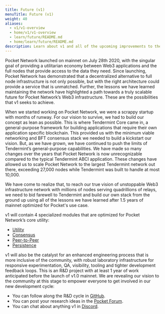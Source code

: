 ```yaml
---
title: Future (v1)
menuTitle: Future (v1)
weight: 40
aliases:
  - v1/v1-overview
  - home/v1/v1-overview
  - learn/future/README.md
  - home/learn/future/README.md
description: Learn about v1 and all of the upcoming improvements to the Pocket protocol.
---
```



Pocket Network launched on mainnet on July 28th 2020, with the singular goal of providing a utilitarian economy between Web3 applications and the full nodes that provide access to the data they need. Since launching, Pocket Network has demonstrated that a decentralized alternative to full node infrastructure is not only possible, but with the right architecture could provide a service that is unmatched. Further, the lessons we have learned maintaining the network have highlighted a path towards a truly scalable future for Pocket Network’s Web3 infrastructure. These are the possibilities that v1 seeks to achieve.

When we started working on Pocket Network, we were a scrappy startup with months of runway. For our vision to survive, we had to build our concept as lean as possible. This is where Tendermint Core came in, a general-purpose framework for building applications that require their own application specific blockchain. This provided us with the minimum viable networking and BFT consensus stack we needed to build a kickstart our vision. But, as we have grown, we have continued to push the limits of Tendermint’s general-purpose capabilities. We have made so many changes over the years that Pocket Network is now unrecognizable compared to the typical Tendermint ABCI application. These changes have allowed us to scale Pocket Network to the largest Tendermint network out there, exceeding 27,000 nodes while Tendermint was built to handle at most 10,000.

We have come to realize that, to reach our true vision of unstoppable Web3 infrastructure network with millions of nodes serving quadrillions of relays, we need to bid farewell to Tendermint and build our own stack from the ground up using all of the lessons we have learned after 1.5 years of mainnet optimized for Pocket's use case.

v1 will contain 4 specialized modules that are optimized for Pocket Network’s core utility:

* [Utility](/learn/future/utility/)
* [Consensus](/learn/future/consensus/)
* [Peer-to-Peer](/learn/future/peer-to-peer/)
* [Persistence](/learn/future/persistence/)

v1 will also be the catalyst for an enhanced engineering process that is more inclusive of the community, with robust laboratory infrastructure for responsive experimentation, QA, visibility, tooling and tighter development feedback loops. This is an R\&D project with at least 1 year of work anticipated before the launch of v1.0 mainnet. We are revealing our vision to the community at this stage to empower everyone to get involved in our new development cycle:

* You can follow along the R&D cycle in [GitHub](https://github.com/pokt-network/pocket).
* You can post your research ideas in the [Pocket Forum](https://forum.pokt.network/c/research/47).
* You can chat about anything v1 in [Discord](https://discord.gg/pokt).
